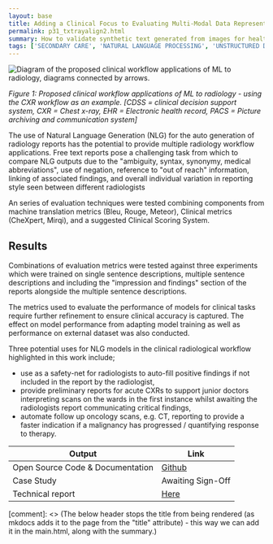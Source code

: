 ```yaml
---
layout: base
title: Adding a Clinical Focus to Evaluating Multi-Modal Data Representations
permalink: p31_txtrayalign2.html
summary: How to validate synthetic text generated from images for healthcare applications.
tags: ['SECONDARY CARE', 'NATURAL LANGUAGE PROCESSING', 'UNSTRUCTURED DATA', 'MULTI MODAL', 'VISUAL DATA', 'PYTHON', 'COMPLETE', 'EXPERIMENTAL']
---
```


![Diagram of the proposed clinical workflow applications of ML to radiology, diagrams connected by arrows.](../images/p31fig1.png)
<p align="left">
    <em>Figure 1: Proposed clinical workflow applications of ML to radiology - using the CXR workflow as an example.  [CDSS = clinical decision support system, CXR = Chest x-ray, EHR = Electronic health record, PACS = Picture archiving and communication system]</em>
</p>

The use of Natural Language Generation (NLG) for the auto generation of radiology reports has the potential to provide multiple radiology workflow applications. Free text reports pose a challenging task from which to compare NLG outputs due to the "ambiguity, syntax, synonymy, medical abbreviations", use of negation, reference to "out of reach" information, linking of associated findings, and overall individual variation in reporting style seen between different
radiologists

An series of evaluation techniques were tested combining components from machine translation metrics (Bleu, Rouge, Meteor), Clinical metrics (CheXpert, Mirqi), and a suggested Clinical Scoring System.

## Results

Combinations of evaluation metrics were tested against three experiments which were trained on single sentence descriptions, multiple sentence descriptions and including the "impression and findings" section of the reports alongside the multiple sentence descriptions.

The metrics used to evaluate the performance of models for clinical tasks require further refinement to ensure clinical accuracy is captured. The effect on model performance from adapting model training as well as performance on external dataset was also conducted.

Three potential uses for NLG models in the clinical radiological workflow highlighted in this work include;

* use as a safety-net for radiologists to auto-fill positive findings if not included in the report by the radiologist,
* provide preliminary reports for acute CXRs to support junior doctors interpreting scans on the wards in the first instance whilst awaiting the radiologists
report communicating critical findings,
* automate follow up oncology scans, e.g. CT, reporting to provide a faster indication if a malignancy has progressed / quantifying response to therapy.

| Output | Link |
| ---- | ---- |
| Open Source Code & Documentation | [Github](https://github.com/nhsx/txt-ray-align) |
| Case Study | Awaiting Sign-Off |
| Technical report | [Here](https://github.com/nhsx/txt-ray-align/blob/main/report/TxtRayAlign_Report2_SH.pdf) |

[comment]: <> (The below header stops the title from being rendered (as mkdocs adds it to the page from the "title" attribute) - this way we can add it in the main.html, along with the summary.)
#

